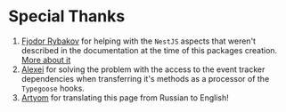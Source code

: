 # Special Thanks
1. [Fjodor Rybakov](https://github.com/fjodor-rybakov) for helping with the `NestJS` aspects that weren't described in the documentation at the time of this packages creation. [More about it](https://ru.stackoverflow.com/questions/1433421/%d0%9a%d0%b0%d0%ba-%d0%b4%d0%be%d1%81%d1%82%d0%b0%d1%82%d1%8c-%d0%bc%d0%b5%d1%82%d0%be%d0%b4-%d0%b8-%d0%bc%d0%b5%d1%82%d0%b0%d0%b4%d0%b0%d0%bd%d0%bd%d1%8b%d0%b5-%d0%b8%d0%b7-%d0%bf%d1%80%d0%be%d0%b2%d0%b0%d0%b9%d0%b4%d0%b5%d1%80%d0%b0-%d0%b2-nestjs)
2. [Alexei](https://github.com/DeityLamb) for solving the problem with the access to the event tracker dependencies when transferring it's methods as a processor of the `Typegoose` hooks.
3. [Artyom](https://github.com/BackOnTrackgithub) for translating this page from Russian to English!
